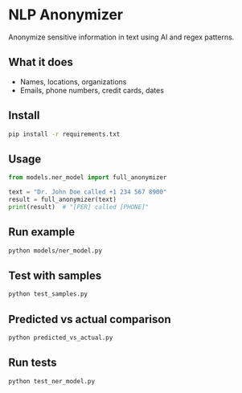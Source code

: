 # NLP Anonymizer

Anonymize sensitive information in text using AI and regex patterns.

## What it does
- Names, locations, organizations
- Emails, phone numbers, credit cards, dates

## Install
```bash
pip install -r requirements.txt
```

## Usage
```python
from models.ner_model import full_anonymizer

text = "Dr. John Doe called +1 234 567 8900"
result = full_anonymizer(text)
print(result)  # "[PER] called [PHONE]"
```

## Run example
```bash
python models/ner_model.py
```

## Test with samples
```bash
python test_samples.py
```

## Predicted vs actual comparison
```bash
python predicted_vs_actual.py
```

## Run tests
```bash
python test_ner_model.py
```